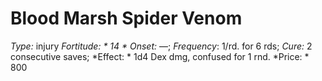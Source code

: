 ﻿---
name: Blood Marsh Spider Venom
type: injury
fortitude: 14
onset: —
frequency: 1/rd. for 6 rds
effect:
  "1d4 Dex dmg, confused for 1 rnd."
cure: 2 consecutive saves
price: 800
---

# Blood Marsh Spider Venom
 *Type:* injury
*Fortitude: * 14 * Onset:* —;  *Frequency*: 1/rd. for 6 rds;  *Cure:* 2 consecutive saves; 
*Effect: * 1d4 Dex dmg, confused for 1 rnd.
*Price: * 800